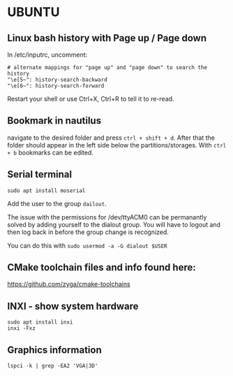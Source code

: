 # UBUNTU

## Linux bash history with Page up / Page down

In /etc/inputrc, uncomment:
```
# alternate mappings for "page up" and "page down" to search the history
"\e[5~": history-search-backward
"\e[6~": history-search-forward
```

Restart your shell or use Ctrl+X, Ctrl+R to tell it to re-read.

## Bookmark in nautilus

navigate to the desired folder and press `ctrl + shift + d`. After that the folder should appear in the left side below the partitions/storages. 
With `ctrl + b` bookmarks can be edited. 


## Serial terminal

```
sudo apt install moserial
```

Add the user to the group `dailout`.


The issue with the permissions for /dev/ttyACM0 can be permanantly solved by adding yourself to the dialout group. You will have to logout and then log back in before the group change is recognized.

You can do this with `sudo usermod -a -G dialout $USER`

## CMake toolchain files and info found here:

https://github.com/zyga/cmake-toolchains

## INXI  - show system hardware

```
sudo apt install inxi
inxi -Fxz
```

## Graphics information

```
lspci -k | grep -EA2 'VGA|3D'
```
